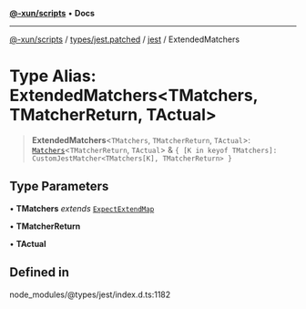 [**@-xun/scripts**](../../../../../README.md) • **Docs**

***

[@-xun/scripts](../../../../../README.md) / [types/jest.patched](../../../README.md) / [jest](../README.md) / ExtendedMatchers

# Type Alias: ExtendedMatchers\<TMatchers, TMatcherReturn, TActual\>

> **ExtendedMatchers**\<`TMatchers`, `TMatcherReturn`, `TActual`\>: [`Matchers`](../interfaces/Matchers.md)\<`TMatcherReturn`, `TActual`\> & `{ [K in keyof TMatchers]: CustomJestMatcher<TMatchers[K], TMatcherReturn> }`

## Type Parameters

• **TMatchers** *extends* [`ExpectExtendMap`](../interfaces/ExpectExtendMap.md)

• **TMatcherReturn**

• **TActual**

## Defined in

node\_modules/@types/jest/index.d.ts:1182

